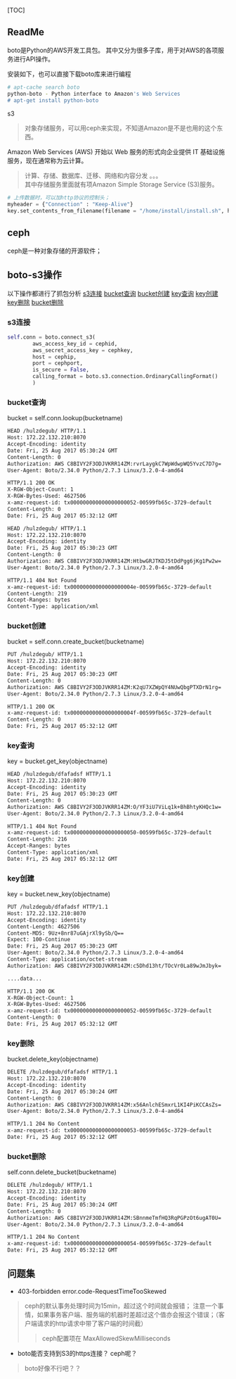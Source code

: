 [TOC]

## ReadMe
boto是Python的AWS开发工具包。
其中又分为很多子库，用于对AWS的各项服务进行API操作。 

安装如下，也可以直接下载boto库来进行编程
```bash
# apt-cache search boto
python-boto - Python interface to Amazon's Web Services
# apt-get install python-boto
```

s3
> 对象存储服务，可以用ceph来实现，不知道Amazon是不是也用的这个东西。 


Amazon Web Services (AWS) 开始以 Web 服务的形式向企业提供 IT 基础设施服务，现在通常称为云计算。
> 计算、存储、数据库、迁移、网络和内容分发 。。。  
> 其中存储服务里面就有项Amazon Simple Storage Service (S3)服务。



```python
# 上传数据时，可以加http协议的控制头；
myheader = {"Connection" : "Keep-Alive"}
key.set_contents_from_filename(filename = "/home/install/install.sh", headers = myheader)
```

## ceph
ceph是一种对象存储的开源软件；


## boto-s3操作
以下操作都进行了抓包分析
[s3连接](#s3连接)
[bucket查询](#bucket查询)
[bucket创建](#bucket创建)
[key查询](#key查询)
[key创建](#key创建)
[key删除](#key删除)
[bucket删除](#bucket删除)

### s3连接
```python
self.conn = boto.connect_s3(
        aws_access_key_id = cephid,
        aws_secret_access_key = cephkey,
        host = cephip,
        port = cephport,
        is_secure = False,                                         
        calling_format = boto.s3.connection.OrdinaryCallingFormat()
        )
```

### bucket查询
bucket = self.conn.lookup(bucketname)
```bash
HEAD /hulzdegub/ HTTP/1.1
Host: 172.22.132.210:8070
Accept-Encoding: identity
Date: Fri, 25 Aug 2017 05:30:24 GMT
Content-Length: 0
Authorization: AWS C8BIVY2F3ODJVKRR14ZM:rvrLaygkC7WpWdwpWQ5YvzC7D7g=
User-Agent: Boto/2.34.0 Python/2.7.3 Linux/3.2.0-4-amd64

HTTP/1.1 200 OK
X-RGW-Object-Count: 1
X-RGW-Bytes-Used: 4627506
x-amz-request-id: tx000000000000000000052-00599fb65c-3729-default
Content-Length: 0
Date: Fri, 25 Aug 2017 05:32:12 GMT
```
	
```bash
HEAD /hulzdegub/ HTTP/1.1
Host: 172.22.132.210:8070
Accept-Encoding: identity
Date: Fri, 25 Aug 2017 05:30:23 GMT
Content-Length: 0
Authorization: AWS C8BIVY2F3ODJVKRR14ZM:HtbwGRJTKDJ5tDdPgg6jKg1Pw2w=
User-Agent: Boto/2.34.0 Python/2.7.3 Linux/3.2.0-4-amd64

HTTP/1.1 404 Not Found
x-amz-request-id: tx00000000000000000004e-00599fb65c-3729-default
Content-Length: 219
Accept-Ranges: bytes
Content-Type: application/xml
```

### bucket创建
bucket = self.conn.create_bucket(bucketname)
```bash
PUT /hulzdegub/ HTTP/1.1
Host: 172.22.132.210:8070
Accept-Encoding: identity
Date: Fri, 25 Aug 2017 05:30:23 GMT
Content-Length: 0
Authorization: AWS C8BIVY2F3ODJVKRR14ZM:K2qU7XZWpQY4NUwQbgPTXDrN1rg=
User-Agent: Boto/2.34.0 Python/2.7.3 Linux/3.2.0-4-amd64

HTTP/1.1 200 OK
x-amz-request-id: tx00000000000000000004f-00599fb65c-3729-default
Content-Length: 0
Date: Fri, 25 Aug 2017 05:32:12 GMT
```

### key查询
key = bucket.get_key(objectname)
```bash
HEAD /hulzdegub/dfafadsf HTTP/1.1
Host: 172.22.132.210:8070
Accept-Encoding: identity
Date: Fri, 25 Aug 2017 05:30:23 GMT
Content-Length: 0
Authorization: AWS C8BIVY2F3ODJVKRR14ZM:O/YF3iU7ViLq1k+BhBhtyKHQc1w=
User-Agent: Boto/2.34.0 Python/2.7.3 Linux/3.2.0-4-amd64

HTTP/1.1 404 Not Found
x-amz-request-id: tx000000000000000000050-00599fb65c-3729-default
Content-Length: 216
Accept-Ranges: bytes
Content-Type: application/xml
Date: Fri, 25 Aug 2017 05:32:12 GMT
```
	
### key创建
key = bucket.new_key(objectname)
```bash
PUT /hulzdegub/dfafadsf HTTP/1.1
Host: 172.22.132.210:8070
Accept-Encoding: identity
Content-Length: 4627506
Content-MD5: 9Uz+8nr87uGAjrXl9ySb/Q==
Expect: 100-Continue
Date: Fri, 25 Aug 2017 05:30:23 GMT
User-Agent: Boto/2.34.0 Python/2.7.3 Linux/3.2.0-4-amd64
Content-Type: application/octet-stream
Authorization: AWS C8BIVY2F3ODJVKRR14ZM:c5Dhd13ht/TOcVr0La89wJmJbyk=

....data...

HTTP/1.1 200 OK
X-RGW-Object-Count: 1
X-RGW-Bytes-Used: 4627506
x-amz-request-id: tx000000000000000000052-00599fb65c-3729-default
Content-Length: 0
Date: Fri, 25 Aug 2017 05:32:12 GMT
```


### key删除
bucket.delete_key(objectname)
```bash
DELETE /hulzdegub/dfafadsf HTTP/1.1
Host: 172.22.132.210:8070
Accept-Encoding: identity
Date: Fri, 25 Aug 2017 05:30:24 GMT
Content-Length: 0
Authorization: AWS C8BIVY2F3ODJVKRR14ZM:x56AnlchESmxrL1KI4PiKCCAsZs=
User-Agent: Boto/2.34.0 Python/2.7.3 Linux/3.2.0-4-amd64

HTTP/1.1 204 No Content
x-amz-request-id: tx000000000000000000053-00599fb65c-3729-default
Date: Fri, 25 Aug 2017 05:32:12 GMT
```


### bucket删除
self.conn.delete_bucket(bucketname)
```bash
DELETE /hulzdegub/ HTTP/1.1
Host: 172.22.132.210:8070
Accept-Encoding: identity
Date: Fri, 25 Aug 2017 05:30:24 GMT
Content-Length: 0
Authorization: AWS C8BIVY2F3ODJVKRR14ZM:SBnnmeTmfHQ3RqPGPzOt6ugAT0U=
User-Agent: Boto/2.34.0 Python/2.7.3 Linux/3.2.0-4-amd64

HTTP/1.1 204 No Content
x-amz-request-id: tx000000000000000000054-00599fb65c-3729-default
Date: Fri, 25 Aug 2017 05:32:12 GMT
```
	


## 问题集
- 403-forbidden  error.code-RequestTimeTooSkewed
> ceph的默认事务处理时间为15min，超过这个时间就会报错；
> 注意一个事情，如果事务客户端、服务端的机器时差超过这个值亦会报这个错误；（客户端请求的http请求中带了客户端的时间截）
>> ceph配置项在 MaxAllowedSkewMilliseconds


- boto能否支持到S3的https连接？ ceph呢？
> boto好像不行吧？？


